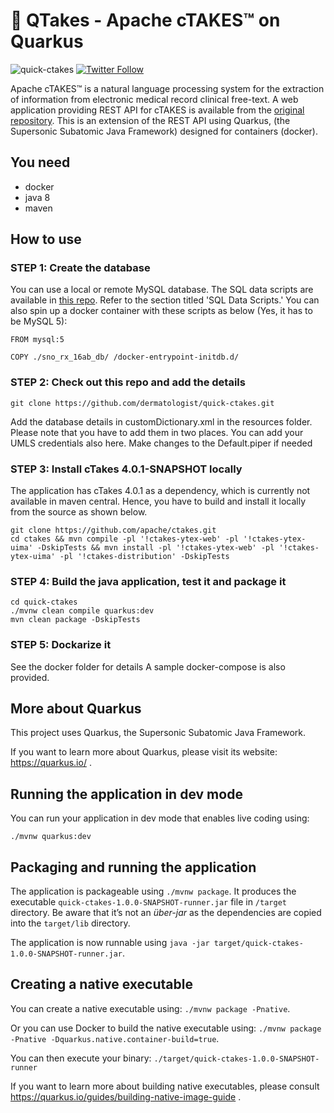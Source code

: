 # :rocket: QTakes - Apache cTAKES™ on Quarkus

![quick-ctakes](https://forthebadge.com/images/badges/made-with-java.svg)
[![Twitter Follow](https://img.shields.io/twitter/follow/beapen?style=social)](https://twitter.com/beapen)


Apache cTAKES™ is a natural language processing system for the extraction of information from electronic medical record clinical free-text. A web application providing REST API for cTAKES is available from the [original repository](https://github.com/apache/ctakes). This is an extension of the REST API using Quarkus, (the Supersonic Subatomic Java Framework) designed for containers (docker).

## You need

* docker
* java 8
* maven

## How to use

### STEP 1: Create the database

You can use a local or remote MySQL database. The SQL data scripts are available in [this repo](https://github.com/GoTeamEpsilon/ctakes-rest-service). Refer to the section titled 'SQL Data Scripts.' You can also spin up a docker container with these scripts as below (Yes, it has to be MySQL 5):

```
FROM mysql:5

COPY ./sno_rx_16ab_db/ /docker-entrypoint-initdb.d/
```

### STEP 2: Check out this repo and add the details

```
git clone https://github.com/dermatologist/quick-ctakes.git
```
Add the database details in customDictionary.xml in the resources folder. Please note that you have to add them in two places. You can add your UMLS credentials also here. Make changes to the Default.piper if needed

### STEP 3: Install cTakes 4.0.1-SNAPSHOT locally

The application has cTakes 4.0.1 as a dependency, which is currently not available in maven central. Hence, you have to build and install it locally from the source as shown below.

```
git clone https://github.com/apache/ctakes.git
cd ctakes && mvn compile -pl '!ctakes-ytex-web' -pl '!ctakes-ytex-uima' -DskipTests && mvn install -pl '!ctakes-ytex-web' -pl '!ctakes-ytex-uima' -pl '!ctakes-distribution' -DskipTests
```

### STEP 4: Build the java application, test it and package it
```
cd quick-ctakes
./mvnw clean compile quarkus:dev
mvn clean package -DskipTests

```

### STEP 5: Dockarize it
See the docker folder for details
A sample docker-compose is also provided.


## More about Quarkus


This project uses Quarkus, the Supersonic Subatomic Java Framework.

If you want to learn more about Quarkus, please visit its website: https://quarkus.io/ .

## Running the application in dev mode

You can run your application in dev mode that enables live coding using:
```
./mvnw quarkus:dev
```

## Packaging and running the application

The application is packageable using `./mvnw package`.
It produces the executable `quick-ctakes-1.0.0-SNAPSHOT-runner.jar` file in `/target` directory.
Be aware that it’s not an _über-jar_ as the dependencies are copied into the `target/lib` directory.

The application is now runnable using `java -jar target/quick-ctakes-1.0.0-SNAPSHOT-runner.jar`.

## Creating a native executable

You can create a native executable using: `./mvnw package -Pnative`.

Or you can use Docker to build the native executable using: `./mvnw package -Pnative -Dquarkus.native.container-build=true`.

You can then execute your binary: `./target/quick-ctakes-1.0.0-SNAPSHOT-runner`

If you want to learn more about building native executables, please consult https://quarkus.io/guides/building-native-image-guide .

